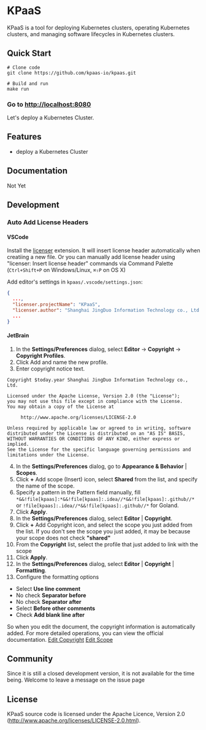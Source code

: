 # KPaaS

KPaaS is a tool for deploying Kubernetes clusters, operating Kubernetes clusters, and managing software lifecycles in Kubernetes clusters.

## Quick Start

```shell script
# Clone code
git clone https://github.com/kpaas-io/kpaas.git

# Build and run
make run
```

### Go to [http://localhost:8080](http://localhost:8080)

Let's deploy a Kubernetes Cluster.

## Features

* deploy a Kubernetes Cluster

## Documentation

Not Yet

## Development

### Auto Add License Headers

#### VSCode

Install the [licenser](https://marketplace.visualstudio.com/items?itemName=ymotongpoo.licenser) extension. It will insert license header automatically when creatiing a new file. Or you can manually add license header using "licenser: Insert license header" commands via Command Palette (`Ctrl+Shift+P` on Windows/Linux, `⌘⇧P` on OS X)

Add editor's settings in `kpaas/.vscode/settings.json`:

```json
{
  ...,
  "licenser.projectName": "KPaaS",
  "licenser.author": "Shanghai JingDuo Information Technology co., Ltd.",
  ...
}
```

#### JetBrain

1. In the **Settings/Preferences** dialog, select **Editor** -> **Copyright** -> **Copyright Profiles**.
2. Click Add and name the new profile.
3. Enter copyright notice text.
```text
Copyright $today.year Shanghai JingDuo Information Technology co., Ltd.

Licensed under the Apache License, Version 2.0 (the "License");
you may not use this file except in compliance with the License.
You may obtain a copy of the License at

     http://www.apache.org/licenses/LICENSE-2.0

Unless required by applicable law or agreed to in writing, software
distributed under the License is distributed on an "AS IS" BASIS,
WITHOUT WARRANTIES OR CONDITIONS OF ANY KIND, either express or implied.
See the License for the specific language governing permissions and
limitations under the License.
```
4. In the **Settings/Preferences** dialog, go to **Appearance & Behavior** | **Scopes**.
5. Click **+** Add scope (Insert) icon, select **Shared** from the list, and specify the name of the scope.
6. Specify a pattern in the Pattern field manually, fill `*&&!file[kpaas]:*&&!file[kpaas]:.idea//*&&!file[kpaas]:.github//*` or `!file[kpaas]:.idea//*&&!file[kpaas]:.github//*` for Goland.
7. Click **Apply**.
8. In the **Settings/Preferences** dialog, select **Editor** | **Copyright**.
9. Click **+** Add Copyright icon, and select the scope you just added from the list.
  If you don't see the scope you just added, it may be because your scope does not check **"shared"**
10. From the **Copyright** list, select the profile that just added to link with the scope
11. Click **Apply**.
12. In the **Settings/Preferences** dialog, select **Editor** | **Copyright** | **Formatting**.
13. Configure the formatting options
  * Select **Use line comment**
  * No check **Separator before**
  * No check **Separator after**
  * Select **Before other comments**
  * Check **Add blank line after**

So when you edit the document, the copyright information is automatically added.
For more detailed operations, you can view the official documentation.
[Edit Copyright](https://www.jetbrains.com/help/idea/copyright.html)
[Edit Scope](https://www.jetbrains.com/help/idea/configuring-scopes-and-file-colors.html)

## Community

Since it is still a closed development version, it is not available for the time being. Welcome to leave a message on the issue page

## License

KPaaS source code is licensed under the Apache Licence, Version 2.0
(http://www.apache.org/licenses/LICENSE-2.0.html).
